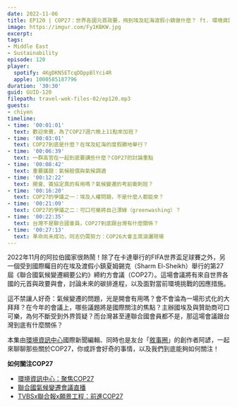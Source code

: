```yaml
---
date: 2022-11-06
title: EP120 | COP27：世界各國元首政要，飛到埃及紅海渡假小鎮做什麼？ ft. 環境資訊中心國際新聞編輯＆敘事圈PODCASTER 阿諺
image: https://imgur.com/Fy1KBKW.jpg
excerpt: 
tags:
- Middle East
- Sustainability
episode: 120
player:
  spotify: 4KgDKN5ETcqDDppBlYci4R
  apple: 1000585187796
duration: '30:30'
guid: GUID-120
filepath: travel-wok-files-02/ep120.mp3
guests:
- chiyen
timeline:
- time: '00:01:01'
  text: 歡迎來賓，為了COP27週六晚上11點來加班？
- time: '00:03:01'
  text: COP27到底是什麼？在埃及紅海的度假勝地舉行？
- time: '00:06:39'
  text: 一群高官在一起到底要講些什麼？COP27的討論重點
- time: '00:08:42'
  text: 重要議題：氣候賠償與氣候調適
- time: '00:12:22'
  text: 開會、簽協定真的有用嗎？氣候變遷的考前衝刺班？
- time: '00:16:20'
  text: COP27的爭議之一：埃及人權問題，不是什麼人都能來？
- time: '00:21:09'
  text: COP27的爭議之二：可口可樂將自己漂綠（greenwashing）？
- time: '00:22:35'
  text: 台灣不是聯合國會員，COP27到底跟台灣有什麼關係？
- time: '00:27:13'
  text: 革命尚未成功，同志仍需努力：COP26大會主席淚灑現場
---
```

2022年11月的阿拉伯國家很熱鬧！除了在卡達舉行的FIFA世界盃足球賽之外，另一個受到國際矚目的在埃及渡假小鎮夏姆錫克（Sharm El-Sheikh）舉行的第27屆《聯合國氣候變遷綱要公約》締約方會議（COP27）。這場會議將有來自世界各國的元首與政要與會，討論未來的碳排進程，以及面對當前環境挑戰的因應措施。

這不禁讓人好奇：氣候變遷的問題，光是開會有用嗎？會不會淪為一場形式化的大拜拜？在今年的會議上，哪些議題將是國際關注的焦點？主辦國埃及與贊助商可口可樂，為何不斷受到外界質疑？而台灣甚至連聯合國會員都不是，那這場會議跟台灣到底有什麼關係？

本集由[環境資訊中心](https://e-info.org.tw/)國際新聞編輯、同時也是友台「[敘事圈](https://portaly.cc/storycircle571)」的創作者阿諺，一起來聊聊那些關於COP27，你或許會好奇的事情，以及我們到底能夠如何關注！

**如何關注COP27**

* [環境資訊中心：聚焦COP27](https://e-info.org.tw/taxonomy/term/50859)
* [聯合國氣候變遷會議直播](https://www.youtube.com/c/UnfcccInt/videos)
* [TVBSx聯合報x願景工程：前進COP27](https://visionproject.org.tw/category/COP#COP27)